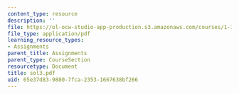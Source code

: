 ```yaml
---
content_type: resource
description: ''
file: https://ol-ocw-studio-app-production.s3.amazonaws.com/courses/1-124j-foundations-of-software-engineering-fall-2000/65e37d8398807fca23531667638bf266_sol3.pdf
file_type: application/pdf
learning_resource_types:
- Assignments
parent_title: Assignments
parent_type: CourseSection
resourcetype: Document
title: sol3.pdf
uid: 65e37d83-9880-7fca-2353-1667638bf266
---
```


